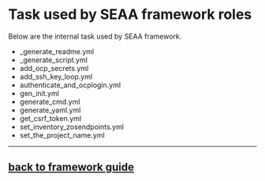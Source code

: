 # Task used by SEAA framework roles
Below are the internal task used by SEAA framework.

- _generate_readme.yml 
- _generate_script.yml
- add_ocp_secrets.yml
- add_ssh_key_loop.yml
- authenticate_and_ocplogin.yml
- gen_init.yml
- generate_cmd.yml
- generate_yaml.yml
- get_csrf_token.yml
- set_inventory_zosendpoints.yml
- set_the_project_name.yml

---
## [back to framework guide](/docs/guide/README.md)